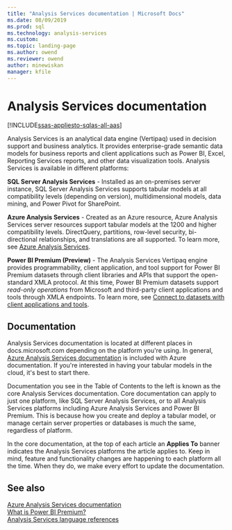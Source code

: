 ```yaml
---
title: "Analysis Services documentation | Microsoft Docs"
ms.date: 08/09/2019
ms.prod: sql
ms.technology: analysis-services
ms.custom:
ms.topic: landing-page
ms.author: owend
ms.reviewer: owend
author: minewiskan
manager: kfile
---
```

# Analysis Services documentation

[!INCLUDE[ssas-appliesto-sqlas-all-aas](../includes/ssas-appliesto-sqlas-all-aas.md)]

Analysis Services is an analytical data engine (Vertipaq) used in decision support and business analytics. It provides enterprise-grade semantic data models for business reports and client applications such as Power BI, Excel, Reporting Services reports, and other data visualization tools. Analysis Services is available in different platforms:

**SQL Server Analysis Services** - Installed as an on-premises server instance, SQL Server Analysis Services supports tabular models at all compatibility levels (depending on version), multidimensional models, data mining, and Power Pivot for SharePoint.

**Azure Analysis Services** - Created as an Azure resource, Azure Analysis Services server resources support tabular models at the 1200 and higher compatibility levels. DirectQuery, partitions, row-level security, bi-directional relationships, and translations are all supported. To learn more, see [Azure Analysis Services](https://docs.microsoft.com/azure/analysis-services/).

**Power BI Premium (Preview)** - The Analysis Services Vertipaq engine provides programmability, client application, and tool support for Power BI Premium datasets through client libraries and APIs that support the open-standard XMLA protocol. At this time, Power BI Premium datasets support *read-only operations* from Microsoft and third-party client applications and tools through XMLA endpoints. To learn more, see [Connect to datasets with client applications and tools](https://docs.microsoft.com/power-bi/service-premium-connect-tools).

## Documentation

Analysis Services documentation is located at different places in docs.microsoft.com depending on the platform you're using. In general, [Azure Analysis Services documentation](https://docs.microsoft.com/azure/analysis-services/) is included with Azure documentation. If you're interested in having your tabular models in the cloud, it's best to start there. 

Documentation you see in the Table of Contents to the left is known as the core Analysis Services documentation. Core documentation can apply to just one platform, like SQL Server Analysis Services, or to all Analysis Services platforms including Azure Analysis Services and Power BI Premium. This is because how you create and deploy a tabular model, or manage  certain server properties or databases is much the same, regardless of platform. 

In the core documentation, at the top of each article an **Applies To** banner indicates the Analysis Services platforms the article applies to. Keep in mind, feature and functionality changes are happening to each platform all the time. When they do, we make every effort to update the documentation.

## See also

[Azure Analysis Services documentation](https://docs.microsoft.com/azure/analysis-services/)   
[What is Power BI Premium?](https://docs.microsoft.com/power-bi/service-premium-what-is)   
[Analysis Services language references](https://docs.microsoft.com/bi-reference/)

